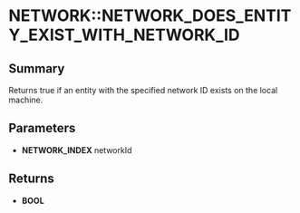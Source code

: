 # NETWORK::NETWORK_DOES_ENTITY_EXIST_WITH_NETWORK_ID

## Summary
Returns true if an entity with the specified network ID exists on the local machine.

## Parameters
* **NETWORK_INDEX** networkId

## Returns
* **BOOL**